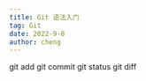 ```yaml
---
title: Git 语法入门
tag: Git
date: 2022-9-8
author: cheng
---
```


git add
git commit
git status
git diff
